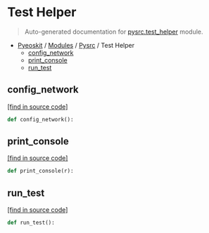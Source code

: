 # Test Helper

> Auto-generated documentation for [pysrc.test_helper](https://github.com/fullon-labs/pyflonkit/blob/master/pysrc/test_helper.py) module.

- [Pyeoskit](../README.md#pyeoskit-index) / [Modules](../MODULES.md#pyeoskit-modules) / [Pysrc](index.md#pysrc) / Test Helper
    - [config_network](#config_network)
    - [print_console](#print_console)
    - [run_test](#run_test)

## config_network

[[find in source code]](https://github.com/fullon-labs/pyflonkit/blob/master/pysrc/test_helper.py#L7)

```python
def config_network():
```

## print_console

[[find in source code]](https://github.com/fullon-labs/pyflonkit/blob/master/pysrc/test_helper.py#L52)

```python
def print_console(r):
```

## run_test

[[find in source code]](https://github.com/fullon-labs/pyflonkit/blob/master/pysrc/test_helper.py#L57)

```python
def run_test():
```
